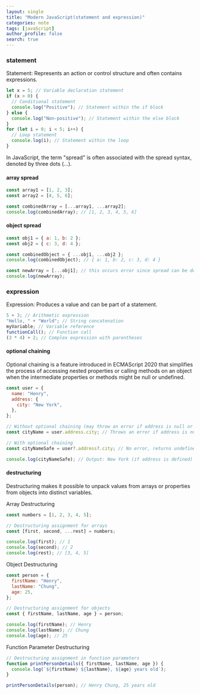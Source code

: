 ```yaml
---
layout: single
title: "Modern JavaScript(statement and expression)"
categories: note
tags: [javaScript]
author_profile: false
search: true
---
```


### statement

Statement: Represents an action or control structure and often contains expressions.

```javascript
let x = 5; // Variable declaration statement
if (x > 0) {
  // Conditional statement
  console.log("Positive"); // Statement within the if block
} else {
  console.log("Non-positive"); // Statement within the else block
}
for (let i = 0; i < 5; i++) {
  // Loop statement
  console.log(i); // Statement within the loop
}
```

In JavaScript, the term "spread" is often associated with the spread syntax, denoted by three dots (...).

#### array spread

```javascript
const array1 = [1, 2, 3];
const array2 = [4, 5, 6];

const combinedArray = [...array1, ...array2];
console.log(combinedArray); // [1, 2, 3, 4, 5, 6]
```

#### object spread

```javascript
const obj1 = { a: 1, b: 2 };
const obj2 = { c: 3, d: 4 };

const combinedObject = { ...obj1, ...obj2 };
console.log(combinedObject); // { a: 1, b: 2, c: 3, d: 4 }

const newArray = [...obj1]; // this occurs error since spread can be done with objects({}), not array([]).
console.log(newArray);
```

### expression

Expression: Produces a value and can be part of a statement.

```javascript
5 + 3; // Arithmetic expression
"Hello, " + "World"; // String concatenation
myVariable; // Variable reference
functionCall(); // Function call
(3 * 4) + 2; // Complex expression with parentheses
```

#### optional chaining

Optional chaining is a feature introduced in ECMAScript 2020 that simplifies the process of accessing nested properties or calling methods on an object when the intermediate properties or methods might be null or undefined.

```javascript
const user = {
  name: "Henry",
  address: {
    city: "New York",
  },
};

// Without optional chaining (may throw an error if address is null or undefined)
const cityName = user.address.city; // Throws an error if address is null or undefined

// With optional chaining
const cityNameSafe = user?.address?.city; // No error, returns undefined if address is null or undefined

console.log(cityNameSafe); // Output: New York (if address is defined)
```

#### destructuring

Destructuring makes it possible to unpack values from arrays or properties from objects into distinct variables.

Array Destructuring

```javascript
const numbers = [1, 2, 3, 4, 5];

// Destructuring assignment for arrays
const [first, second, ...rest] = numbers;

console.log(first); // 1
console.log(second); // 2
console.log(rest); // [3, 4, 5]
```

Object Destructuring

```javascript
const person = {
  firstName: "Henry",
  lastName: "Chung",
  age: 25,
};

// Destructuring assignment for objects
const { firstName, lastName, age } = person;

console.log(firstName); // Henry
console.log(lastName); // Chung
console.log(age); // 25
```

Function Parameter Destructuring

```javascript
// Destructuring assignment in function parameters
function printPersonDetails({ firstName, lastName, age }) {
  console.log(`${firstName} ${lastName}, ${age} years old`);
}

printPersonDetails(person); // Henry Chung, 25 years old
```
